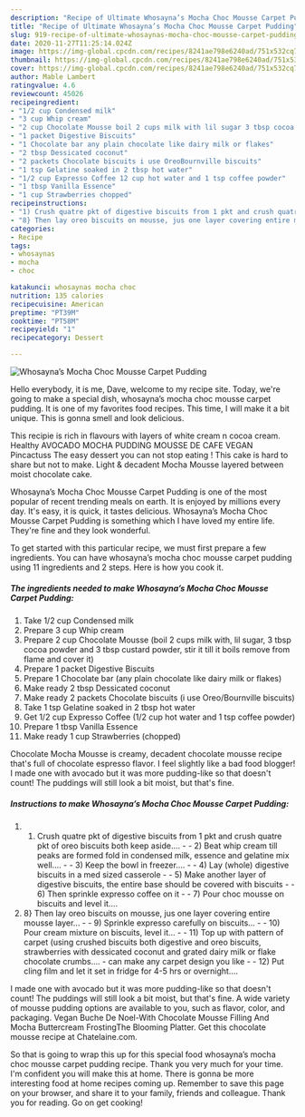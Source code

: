 ```yaml
---
description: "Recipe of Ultimate Whosayna’s Mocha Choc Mousse Carpet Pudding"
title: "Recipe of Ultimate Whosayna’s Mocha Choc Mousse Carpet Pudding"
slug: 919-recipe-of-ultimate-whosaynas-mocha-choc-mousse-carpet-pudding
date: 2020-11-27T11:25:14.024Z
image: https://img-global.cpcdn.com/recipes/8241ae798e6240ad/751x532cq70/whosaynas-mocha-choc-mousse-carpet-pudding-recipe-main-photo.jpg
thumbnail: https://img-global.cpcdn.com/recipes/8241ae798e6240ad/751x532cq70/whosaynas-mocha-choc-mousse-carpet-pudding-recipe-main-photo.jpg
cover: https://img-global.cpcdn.com/recipes/8241ae798e6240ad/751x532cq70/whosaynas-mocha-choc-mousse-carpet-pudding-recipe-main-photo.jpg
author: Mable Lambert
ratingvalue: 4.6
reviewcount: 45026
recipeingredient:
- "1/2 cup Condensed milk"
- "3 cup Whip cream"
- "2 cup Chocolate Mousse boil 2 cups milk with lil sugar 3 tbsp cocoa powder and 3 tbsp custard powder stir it till it boils remove from flame and cover it"
- "1 packet Digestive Biscuits"
- "1 Chocolate bar any plain chocolate like dairy milk or flakes"
- "2 tbsp Dessicated coconut"
- "2 packets Chocolate biscuits i use OreoBournville biscuits"
- "1 tsp Gelatine soaked in 2 tbsp hot water"
- "1/2 cup Expresso Coffee 12 cup hot water and 1 tsp coffee powder"
- "1 tbsp Vanilla Essence"
- "1 cup Strawberries chopped"
recipeinstructions:
- "1) Crush quatre pkt of digestive biscuits from 1 pkt and crush quatre pkt of oreo biscuits both keep aside....  2) Beat whip cream till peaks are formed fold in condensed milk, essence and gelatine mix well....  3) Keep the bowl in freezer....  4) Lay (whole) digestive biscuits in a med sized casserole  5) Make another layer of digestive biscuits, the entire base should be covered with biscuits  6) Then sprinkle expresso coffee on it  7) Pour choc mousse on biscuits and level it...."
- "8} Then lay oreo biscuits on mousse, jus one layer covering entire mousse layer...  9) Sprinkle expresso carefully on biscuits...  10) Pour cream mixture on biscuits, level it...  11) Top up with pattern of carpet (using crushed biscuits both digestive and oreo biscuits, strawberries with dessicated coconut and grated dairy milk or flake chocolate crumbs.... can make any carpet design you like  12) Put cling film and let it set in fridge for 4-5 hrs or overnight...."
categories:
- Recipe
tags:
- whosaynas
- mocha
- choc

katakunci: whosaynas mocha choc 
nutrition: 135 calories
recipecuisine: American
preptime: "PT39M"
cooktime: "PT58M"
recipeyield: "1"
recipecategory: Dessert

---
```



![Whosayna’s Mocha Choc Mousse Carpet Pudding](https://img-global.cpcdn.com/recipes/8241ae798e6240ad/751x532cq70/whosaynas-mocha-choc-mousse-carpet-pudding-recipe-main-photo.jpg)

Hello everybody, it is me, Dave, welcome to my recipe site. Today, we're going to make a special dish, whosayna’s mocha choc mousse carpet pudding. It is one of my favorites food recipes. This time, I will make it a bit unique. This is gonna smell and look delicious.

This recipie is rich in flavours with layers of white cream n cocoa cream. Healthy AVOCADO MOCHA PUDDING MOUSSE DE CAFE VEGAN Pincactuss The easy dessert you can not stop eating ! This cake is hard to share but not to make. Light &amp; decadent Mocha Mousse layered between moist chocolate cake.

Whosayna’s Mocha Choc Mousse Carpet Pudding is one of the most popular of recent trending meals on earth. It is enjoyed by millions every day. It's easy, it is quick, it tastes delicious. Whosayna’s Mocha Choc Mousse Carpet Pudding is something which I have loved my entire life. They're fine and they look wonderful.


To get started with this particular recipe, we must first prepare a few ingredients. You can have whosayna’s mocha choc mousse carpet pudding using 11 ingredients and 2 steps. Here is how you cook it.

<!--inarticleads1-->

##### The ingredients needed to make Whosayna’s Mocha Choc Mousse Carpet Pudding:

1. Take 1/2 cup Condensed milk
1. Prepare 3 cup Whip cream
1. Prepare 2 cup Chocolate Mousse (boil 2 cups milk with, lil sugar, 3 tbsp cocoa powder and 3 tbsp custard powder, stir it till it boils remove from flame and cover it)
1. Prepare 1 packet Digestive Biscuits
1. Prepare 1 Chocolate bar (any plain chocolate like dairy milk or flakes)
1. Make ready 2 tbsp Dessicated coconut
1. Make ready 2 packets Chocolate biscuits (i use Oreo/Bournville biscuits)
1. Take 1 tsp Gelatine soaked in 2 tbsp hot water
1. Get 1/2 cup Expresso Coffee (1/2 cup hot water and 1 tsp coffee powder)
1. Prepare 1 tbsp Vanilla Essence
1. Make ready 1 cup Strawberries (chopped)


Chocolate Mocha Mousse is creamy, decadent chocolate mousse recipe that&#39;s full of chocolate espresso flavor. I feel slightly like a bad food blogger! I made one with avocado but it was more pudding-like so that doesn&#39;t count! The puddings will still look a bit moist, but that&#39;s fine. 

<!--inarticleads2-->

##### Instructions to make Whosayna’s Mocha Choc Mousse Carpet Pudding:

1. 1) Crush quatre pkt of digestive biscuits from 1 pkt and crush quatre pkt of oreo biscuits both keep aside.... -  - 2) Beat whip cream till peaks are formed fold in condensed milk, essence and gelatine mix well.... -  - 3) Keep the bowl in freezer.... -  - 4) Lay (whole) digestive biscuits in a med sized casserole -  - 5) Make another layer of digestive biscuits, the entire base should be covered with biscuits -  - 6) Then sprinkle expresso coffee on it -  - 7) Pour choc mousse on biscuits and level it....
1. 8} Then lay oreo biscuits on mousse, jus one layer covering entire mousse layer... -  - 9) Sprinkle expresso carefully on biscuits... -  - 10) Pour cream mixture on biscuits, level it... -  - 11) Top up with pattern of carpet (using crushed biscuits both digestive and oreo biscuits, strawberries with dessicated coconut and grated dairy milk or flake chocolate crumbs.... - can make any carpet design you like -  - 12) Put cling film and let it set in fridge for 4-5 hrs or overnight....


I made one with avocado but it was more pudding-like so that doesn&#39;t count! The puddings will still look a bit moist, but that&#39;s fine. A wide variety of mousse pudding options are available to you, such as flavor, color, and packaging. Vegan Buche De Noel-With Chocolate Mousse Filling And Mocha Buttercream FrostingThe Blooming Platter. Get this chocolate mousse recipe at Chatelaine.com. 

So that is going to wrap this up for this special food whosayna’s mocha choc mousse carpet pudding recipe. Thank you very much for your time. I'm confident you will make this at home. There is gonna be more interesting food at home recipes coming up. Remember to save this page on your browser, and share it to your family, friends and colleague. Thank you for reading. Go on get cooking!
